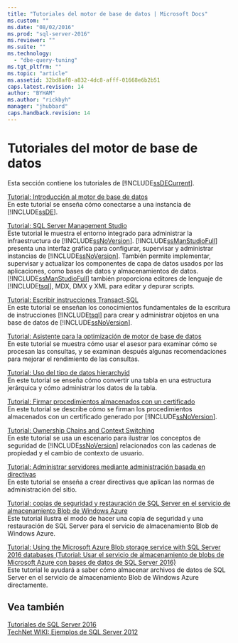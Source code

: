 ```yaml
---
title: "Tutoriales del motor de base de datos | Microsoft Docs"
ms.custom: ""
ms.date: "08/02/2016"
ms.prod: "sql-server-2016"
ms.reviewer: ""
ms.suite: ""
ms.technology: 
  - "dbe-query-tuning"
ms.tgt_pltfrm: ""
ms.topic: "article"
ms.assetid: 32bd8af8-a832-4dc8-afff-01668e6b2b51
caps.latest.revision: 14
author: "BYHAM"
ms.author: "rickbyh"
manager: "jhubbard"
caps.handback.revision: 14
---
```

# Tutoriales del motor de base de datos
Esta sección contiene los tutoriales de [!INCLUDE[ssDECurrent](../includes/ssdecurrent-md.md)].  
  
[Tutorial: Introducción al motor de base de datos](../relational-databases/tutorial-getting-started-with-the-database-engine.md)  
En este tutorial se enseña cómo conectarse a una instancia de [!INCLUDE[ssDE](../includes/ssde-md.md)].  
  
[Tutorial: SQL Server Management Studio](../tools/sql-server-management-studio/tutorial-sql-server-management-studio.md)  
Este tutorial le muestra el entorno integrado para administrar la infraestructura de [!INCLUDE[ssNoVersion](../includes/ssnoversion-md.md)]. [!INCLUDE[ssManStudioFull](../includes/ssmanstudiofull-md.md)] presenta una interfaz gráfica para configurar, supervisar y administrar instancias de [!INCLUDE[ssNoVersion](../includes/ssnoversion-md.md)]. También permite implementar, supervisar y actualizar los componentes de capa de datos usados por las aplicaciones, como bases de datos y almacenamientos de datos. [!INCLUDE[ssManStudioFull](../includes/ssmanstudiofull-md.md)] también proporciona editores de lenguaje de [!INCLUDE[tsql](../includes/tsql-md.md)], MDX, DMX y XML para editar y depurar scripts.  
  
[Tutorial: Escribir instrucciones Transact-SQL](../t-sql/tutorial-writing-transact-sql-statements.md)  
En este tutorial se enseñan los conocimientos fundamentales de la escritura de instrucciones [!INCLUDE[tsql](../includes/tsql-md.md)] para crear y administrar objetos en una base de datos de [!INCLUDE[ssNoVersion](../includes/ssnoversion-md.md)].  
  
[Tutorial: Asistente para la optimización de motor de base de datos](../tools/dta/tutorial-database-engine-tuning-advisor.md)  
En este tutorial se muestra cómo usar el asesor para examinar cómo se procesan las consultas, y se examinan después algunas recomendaciones para mejorar el rendimiento de las consultas.  
  
[Tutorial: Uso del tipo de datos hierarchyid](../relational-databases/tables/tutorial-using-the-hierarchyid-data-type.md)  
En este tutorial se enseña cómo convertir una tabla en una estructura jerárquica y cómo administrar los datos de la tabla.  
  
[Tutorial: Firmar procedimientos almacenados con un certificado](../relational-databases/tutorial-signing-stored-procedures-with-a-certificate.md)  
En este tutorial se describe cómo se firman los procedimientos almacenados con un certificado generado por [!INCLUDE[ssNoVersion](../includes/ssnoversion-md.md)].  
  
[Tutorial: Ownership Chains and Context Switching](../relational-databases/tutorial-ownership-chains-and-context-switching.md)  
En este tutorial se usa un escenario para ilustrar los conceptos de seguridad de [!INCLUDE[ssNoVersion](../includes/ssnoversion-md.md)] relacionados con las cadenas de propiedad y el cambio de contexto de usuario.  
  
[Tutorial: Administrar servidores mediante administración basada en directivas](../relational-databases/policy-based-management/tutorial-administering-servers-by-using-policy-based-management.md)  
En este tutorial se enseña a crear directivas que aplican las normas de administración del sitio.  
  
[Tutorial: copias de seguridad y restauración de SQL Server en el servicio de almacenamiento Blob de Windows Azure](../Topic/Tutorial:%20SQL%20Server%20Backup%20and%20Restore%20to%20Windows%20Azure%20Blob%20Storage%20Service.md)  
Este tutorial ilustra el modo de hacer una copia de seguridad y una restauración de SQL Server para el servicio de almacenamiento Blob de Windows Azure.  
  
[Tutorial: Using the Microsoft Azure Blob storage service with SQL Server 2016 databases (Tutorial: Usar el servicio de almacenamiento de blobs de Microsoft Azure con bases de datos de SQL Server 2016) ](https://msdn.microsoft.com/library/dn466438.aspx)  
Este tutorial le ayudará a saber cómo almacenar archivos de datos de SQL Server en el servicio de almacenamiento Blob de Windows Azure directamente.  
  
## Vea también  
[Tutoriales de SQL Server 2016](../sql-server/tutorials-for-sql-server-2016.md)  
[TechNet WIKI: Ejemplos de SQL Server 2012](http://go.microsoft.com/fwlink/?linkID=220734)  
  
  
  
